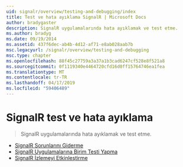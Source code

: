 ```yaml
---
uid: signalr/overview/testing-and-debugging/index
title: Test ve hata ayıklama SignalR | Microsoft Docs
author: bradygaster
description: SignalR uygulamalarında hata ayıklamak ve test etme.
ms.author: bradyg
ms.date: 09/19/2014
ms.assetid: 437f6dec-ab4b-4d12-af71-e8ab028aab7b
msc.legacyurl: /signalr/overview/testing-and-debugging
msc.type: chapter
ms.openlocfilehash: 88f45c27759a3a37a1b3cad6247cf528e8f521a8
ms.sourcegitcommit: 0f1119340e4464720cfd16d0ff15764746ea1fea
ms.translationtype: MT
ms.contentlocale: tr-TR
ms.lasthandoff: 04/17/2019
ms.locfileid: "59406489"
---
```

# <a name="signalr-testing-and-debugging"></a>SignalR test ve hata ayıklama

> SignalR uygulamalarında hata ayıklamak ve test etme.


- [SignalR Sorunlarını Giderme](troubleshooting.md)
- [SignalR Uygulamalarına Birim Testi Yapma](unit-testing-signalr-applications.md)
- [SignalR İzlemeyi Etkinleştirme](enabling-signalr-tracing.md)
